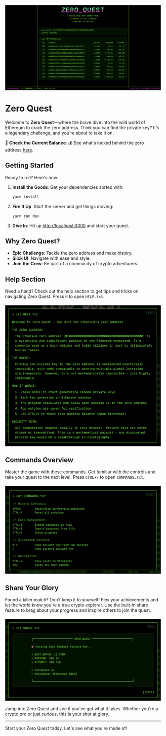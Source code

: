 <div align="center" style="margin-bottom: 20px;">
<img src="assets/cover.png" alt="Cover Image" width="600"/>
</div>

# Zero Quest

Welcome to **Zero Quest**—where the brave dive into the wild world of Ethereum to crack the zero address. Think you can find the private key? It's a legendary challenge, and you're about to take it on.

🔗 **Check the Current Balance**: 💰 See what's locked behind the zero address [here](https://etherscan.io/address/0x0000000000000000000000000000000000000000#multichain-portfolio).

## Getting Started

Ready to roll? Here's how:

1. **Install the Goods**: Get your dependencies sorted with:

   ```bash
   yarn install
   ```

2. **Fire It Up**: Start the server and get things moving:

   ```bash
   yarn run dev
   ```

3. **Dive In**: Hit up [http://localhost:3000](http://localhost:3000) and start your quest.

## Why Zero Quest?

- **Epic Challenge**: Tackle the zero address and make history.
- **Slick UI**: Navigate with ease and style.
- **Join the Crew**: Be part of a community of crypto adventurers.

## Help Section

Need a hand? Check out the help section to get tips and tricks on navigating Zero Quest. Press `H` to open `HELP.txt`.

<div align="center" style="margin-top: 20px;">
<img src="assets/help.png" alt="Help Section" width="600"/>
</div>

## Commands Overview

Master the game with these commands. Get familiar with the controls and take your quest to the next level. Press `CTRL+/` to open `COMMANDS.txt`.

<div align="center" style="margin-top: 20px;">
<img src="assets/commands.png" alt="Commands Overview" width="600"/>
</div>

## Share Your Glory

Found a killer match? Don't keep it to yourself! Flex your achievements and let the world know you're a true crypto explorer. Use the built-in share feature to brag about your progress and inspire others to join the quest.

<div align="center" style="margin-top: 20px;">
<img src="assets/share.png" alt="Share Feature" width="600"/>
</div>

Jump into Zero Quest and see if you've got what it takes. Whether you're a crypto pro or just curious, this is your shot at glory.

---

Start your Zero Quest today. Let's see what you're made of!

